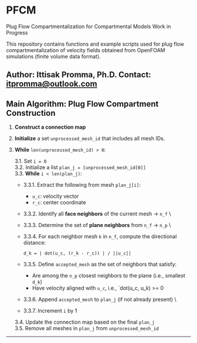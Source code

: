 # PFCM
Plug Flow Compartmentalization for Compartmental Models
Work in Progress

This repository contains functions and example scripts used for plug flow compartmentalization of velocity fields obtained from OpenFOAM simulations (finite volume data format).

Author: Ittisak Promma, Ph.D.
Contact: itpromma@outlook.com
---
## Main Algorithm: Plug Flow Compartment Construction

1. **Construct a connection map**

2. **Initialize** a set `unprocessed_mesh_id` that includes all mesh IDs.

3. **While** `len(unprocessed_mesh_id) > 0`:

   3.1. Set `i = 0`\
   3.2. Initialize a list `plan_j = [unprocessed_mesh_id[0]]`\
   3.3. **While** `i < len(plan_j)`:

   - 3.3.1. Extract the following from mesh `plan_j[i]`:
     - `u_c`: velocity vector
     - `r_c`: center coordinate

   - 3.3.2. Identify all **face neighbors** of the current mesh → `n_f` \
   - 3.3.3. Determine the set of **plane neighbors** from `n_f` → `n_p` \
   - 3.3.4. For each neighbor mesh `k` in `n_f`, compute the directional distance:

     ```
     d_k = | dot(u_c, (r_k - r_c)) | / ||u_c||
     ```

   - 3.3.5. Define `accepted_mesh` as the set of neighbors that satisfy:
     - Are among the `n_p` closest neighbors to the plane (i.e., smallest `d_k`)
     - Have velocity aligned with `u_c`, i.e., `dot(u_c, u_k) >= 0

   - 3.3.6. Append `accepted_mesh` to `plan_j` (if not already present) \
   - 3.3.7. Increment `i` by 1

    3.4. Update the connection map based on the final `plan_j`\
    3.5. Remove all meshes in `plan_j` from `unprocessed_mesh_id`
---
